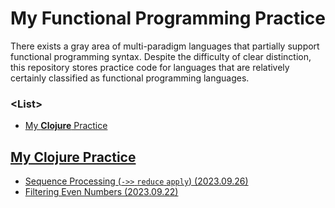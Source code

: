 # My Functional Programming Practice

  There exists a gray area of multi-paradigm languages that partially support functional programming syntax. Despite the difficulty of clear distinction, this repository stores practice code for languages that are relatively certainly classified as functional programming languages.


### \<List>

- [My **Clojure** Practice](#my-clojure-practice)


## [My Clojure Practice](#list)

- [Sequence Processing (`->>` `reduce` `apply`) (2023.09.26)](/Clojure/README.md#sequence-processing---reduce-apply-20230926)
- [Filtering Even Numbers (2023.09.22)](/Clojure/README.md#filtering-even-numbers-20230922)
